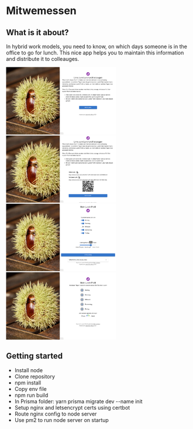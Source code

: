 # Mitwemessen

## What is it about?

In hybrid work models, you need to know, on which days someone is in the office to go for lunch. This nice app helps you to maintain this information and distribute it to colleauges.

<img src="docs/screen1.png" width=300>
<img src="docs/screen2.png" width=300>
<img src="docs/screen3.png" width=300>
<img src="docs/screen4.png" width=300>

## Getting started

- Install node
- Clone repository
- npm install
- Copy env file
- npm run build
- In Prisma folder: yarn prisma migrate dev --name init
- Setup nginx and letsencrypt certs using certbot
- Route nginx config to node server
- Use pm2 to run node server on startup
